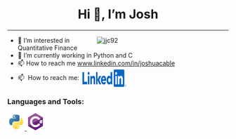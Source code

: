<h1 align="center">Hi 👋, I’m Josh</h1>

------
<img align="right" src="https://github-readme-stats.vercel.app/api/top-langs/?username=jjc92" alt="jjc92" width="300px" />
  
- 👀 I’m interested in Quantitative Finance
- 🌱 I’m currently working in Python and C
- 📫 How to reach me www.linkedin.com/in/joshuacable
- 📫 &nbsp;How to reach me:&nbsp; <a href="https://linkedin.com/in/joshuacable" target="blank"><img align="center" src="https://raw.githubusercontent.com/jjc92/jjc92/main/LinkedIn.svg" alt="joshuacable" height="40" width="100" /></a>



 <h3 align="left">Languages and Tools:</h3>
 <a href="https://www.python.org" target="_blank"> <img src="https://raw.githubusercontent.com/devicons/devicon/master/icons/python/python-original.svg" alt="python" width="40" height="40"/> </a> 
</a> <a href="https://www.w3schools.com/cs/" target="_blank"> <img src="https://raw.githubusercontent.com/devicons/devicon/master/icons/csharp/csharp-original.svg" alt="csharp" width="40" height="40"/>
<!---
jjc92/jjc92 is a ✨ special ✨ repository because its `README.md` (this file) appears on your GitHub profile.
You can click the Preview link to take a look at your changes.
--->
